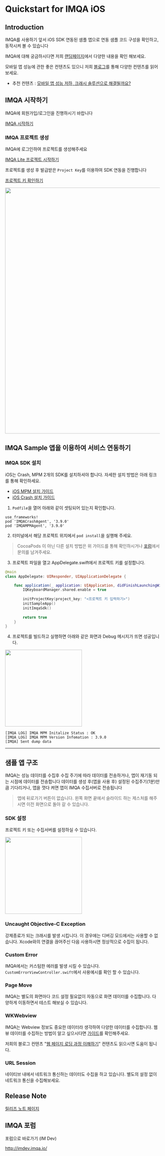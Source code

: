 # Quickstart for IMQA iOS


## Introduction
IMQA를 사용하기 앞서 iOS SDK 연동된 샘플 앱으로 연동 샘플 코드 구성을 확인하고, 동작시켜 볼 수 있습니다

IMQA에 대해 궁금하시다면 저희 [랜딩페이지](https://imqa.io)에서 다양한 내용을 확인 해보세요. 
 
모바일 앱 성능에 관한 좋은 컨텐츠도 있으니 저희 [블로그](https://blog.imqa.io)를 통해 다양한 컨텐츠를 읽어보세요. 
- 추천 컨텐츠 : [모바일 앱 성능 저하, 크래시 솔루션으로 해결될까요?](https://blog.imqa.io/decreased-app-performance-resolution/)

## IMQA 시작하기
IMQA에 회원가입/로그인을 진행하시기 바랍니다

[IMQA 시작하기](https://imqa-onycom.gitbook.io/imqa-guide/installation/imqa)

### IMQA 프로젝트 생성
IMQA에 로그인하여 프로젝트를 생성해주세요

[IMQA Lite 프로젝트 시작하기](https://imqa-onycom.gitbook.io/imqa-guide/installation/imqa/project-lite)

프로젝트를 생성 후 발급받은 `Project Key`를 이용하여 SDK 연동을 진행합니다

[프로젝트 키 확인하기](https://imqa-onycom.gitbook.io/imqa-guide/installation/imqa/project-key#project-key-1)

[<img src="https://842389420-files.gitbook.io/~/files/v0/b/gitbook-x-prod.appspot.com/o/spaces%2FzFyCopc6yAp3UcEYW6la%2Fuploads%2FZCGQMpp55OSw14VeJCBG%2FUntitled.png?alt=media&token=c635d854-7d83-48cc-bf87-56d52924ac7a" width="800"/>](image.png)


## IMQA Sample 앱을 이용하여 서비스 연동하기

### IMQA SDK 설치

iOS는 Crash, MPM 2개의 SDK를 설치하셔야 합니다. 자세한 설치 방법은 아래 링크를 통해 확인하세요.

- [iOS MPM 설치 가이드](https://docs.imqa.io/installation/ios-sdk/mpm-sdk-install)
- [iOS Crash 설치 가이드](https://docs.imqa.io/installation/ios-sdk/crash-sdk-install)

1. `Podfile`을 열어 아래와 같이 셋팅되어 있는지 확인합니다. 

```
use_frameworks!
pod 'IMQACrashAgent', '3.9.0'
pod 'IMQAMPMAgent', '3.9.0'
```

2. 터미널에서 해당 프로젝트 위치에서 `pod install`을 실행해 주세요.
> CocoaPods 이 아닌 다른 설치 방법은 위 가이드를 통해 확인하시거나 [포럼](http://imdev.imqa.io/)에서 문의를 남겨주세요.

3. 프로젝트 파일을 열고 AppDelegate.swift에서 프로젝트 키를 설정합니다. 

```swift
@main
class AppDelegate: UIResponder, UIApplicationDelegate {

    func application(_ application: UIApplication, didFinishLaunchingWithOptions launchOptions: [UIApplication.LaunchOptionsKey: Any]?) -> Bool {
        IQKeyboardManager.shared.enable = true
        
        initProjectKey(project_key: "<프로젝트 키 입력하기>")
        initSampleApp()
        initImqaSdk()
        
        return true
    }
}
```

4. 프로젝트를 빌드하고 실행하면 아래와 같은 화면과 Debug 메시지가 뜨면 성공입니다. 

[<img src="https://raw.githubusercontent.com/onycom-imqa/IMQA_IOS_SAMPLE/53e6dc8017f1a47ea654eefd1fcd9a67db7b4547/images/ios-1.png" width="250"/>](image.png)

```
[IMQA LOG] IMQA MPM Initalize Status : OK
[IMQA LOG] IMQA MPM Version Infomation : 3.9.0
[IMQA] Sent dump data
```

-----

## 샘플 앱 구조

IMQA는 성능 데이터를 수집후 수집 주기에 따라 데이터를 전송하거나, 앱이 재기동 되는 시점에 데이터를 전송합니다
데이터를 생성 후(앱을 사용 후) 설정된 수집주기(1분)만큼 기다리거나, 앱을 껏다 켜면 앱이 IMQA 수집서버로 전송됩니다

> 앱에 뒤로가기 버튼이 없습니다. 왼쪽 화면 끝에서 슬라이드 하는 제스처를 해주시면 이전 화면으로 돌아 갈 수 있습니다. 

### SDK 설정 

프로젝트 키 또는 수집서버를 설정하실 수 있습니다. 

[<img src="https://raw.githubusercontent.com/onycom-imqa/IMQA_IOS_SAMPLE/53e6dc8017f1a47ea654eefd1fcd9a67db7b4547/images/ios-2.png" width="250"/>](image.png)


### Uncaught Objective-C Exception 

강제종료가 되는 크래시를 발생 시킵니다. 
이 경우에는 디버깅 모드에서는 사용할 수 없습니다. Xcode와의 연결을 끊어주신 다음 사용하시면 정상적으로 수집이 됩니다. 

### Custom Error

IMQA에서는 커스텀한 에러를 발생 시킬 수 있습니다. `CustomErrorViewController.swift`에서 사용예시를 확인 할 수 있습니다.  

### Page Move 

IMQA는 별도의 화면마다 코드 설정 필요없이 자동으로 화면 데이터를 수집합니다. 
다양하게 이동하면서 테스트 해보실 수 있습니다. 

### WKWebview 

IMQA는 Webview 정보도 중요한 데이터라 생각하여 다양한 데이터를 수집합니다. 
웹뷰 데이터를 수집하는 방법이 알고 싶으시다면 [가이드](https://imqa-onycom.gitbook.io/imqa-guide/installation/ios-sdk/mpm-sdk-setting/mpm-webview-guide)를 확인해주세요.

저희의 블로그 컨텐츠 "[웹 페이지 로딩 과정 이해하기](https://blog.imqa.io/webpage_loading_process/)" 컨텐츠도 읽으시면 도움이 됩니다. 

### URL Session 

네이티브 내에서 네트워크 통신하는 데이터도 수집을 하고 있습니다. 
별도의 설정 없이 네트워크 통신을 수집해보세요.  

## Release Note
[릴리즈 노트 페이지](https://imqa-onycom.gitbook.io/imqa-guide/release-note/update)


## IMQA 포럼
포럼으로 바로가기 (IM Dev)

http://imdev.imqa.io/
